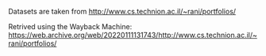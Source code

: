Datasets are taken from http://www.cs.technion.ac.il/~rani/portfolios/

Retrived using the Wayback Machine: https://web.archive.org/web/20220111131743/http://www.cs.technion.ac.il/~rani/portfolios/
